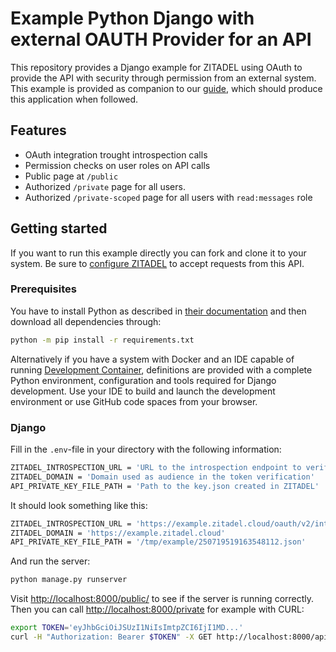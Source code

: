 # Example Python Django with external OAUTH Provider for an API

This repository provides a Django example for ZITADEL using OAuth to provide the API with security through permission from an external system.
This example is provided as companion to our [guide](https://zitadel.com/docs/examples/secure-api/django),
which should produce this application when followed.

## Features

- OAuth integration trought introspection calls
- Permission checks on user roles on API calls
- Public page at `/public`
- Authorized `/private` page for all users.
- Authorized `/private-scoped` page for all users with `read:messages` role

## Getting started

If you want to run this example directly you can fork and clone it to your system.
Be sure to [configure ZITADEL](https://docs-git-python-django-example-zitadel.vercel.app/docs/examples/secure-api/django#zitadel-setup) to accept requests from this API.

### Prerequisites

You have to install Python as described in [their documentation](https://wiki.python.org/moin/BeginnersGuide/Download) and then download all dependencies through:

```bash
python -m pip install -r requirements.txt
```

Alternatively if you have a system with Docker and an IDE capable of running [Development Container](https://containers.dev/),
definitions are provided with a complete Python environment, configuration and tools required for Django development.
Use your IDE to build and launch the development environment or use GitHub code spaces from your browser.

### Django

Fill in the `.env`-file in your directory with the following information:

```bash
ZITADEL_INTROSPECTION_URL = 'URL to the introspection endpoint to verify the provided token'
ZITADEL_DOMAIN = 'Domain used as audience in the token verification'
API_PRIVATE_KEY_FILE_PATH = 'Path to the key.json created in ZITADEL'
```

It should look something like this:

```bash
ZITADEL_INTROSPECTION_URL = 'https://example.zitadel.cloud/oauth/v2/introspect'
ZITADEL_DOMAIN = 'https://example.zitadel.cloud'
API_PRIVATE_KEY_FILE_PATH = '/tmp/example/250719519163548112.json'
```

And run the server:

```bash
python manage.py runserver
```

Visit [http://localhost:8000/public/](http://localhost:8000/public/) to see if the server is running correctly.
Then you can call [http://localhost:8000/private](http://localhost:8000/private) for example with CURL:

```bash
export TOKEN='eyJhbGciOiJSUzI1NiIsImtpZCI6IjI1MD...'
curl -H "Authorization: Bearer $TOKEN" -X GET http://localhost:8000/api/private
```
